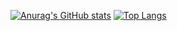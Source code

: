 

<!--
### Hi there 👋
**jkchou/jkchou** is a ✨ _special_ ✨ repository because its `README.md` (this file) appears on your GitHub profile.

Here are some ideas to get you started:

- 🔭 I’m currently working on ...
- 🌱 I’m currently learning ...
- 👯 I’m looking to collaborate on ...
- 🤔 I’m looking for help with ...
- 💬 Ask me about ...
- 📫 How to reach me: ...
- 😄 Pronouns: ...
- ⚡ Fun fact: ...
-->
[![Anurag's GitHub stats](https://github-readme-stats.vercel.app/api?username=jkchou)](https://github.com/anuraghazra/github-readme-stats)
[![Top Langs](https://github-readme-stats.vercel.app/api/top-langs/?username=jkchou&layout=compact)](https://github.com/anuraghazra/github-readme-stats)
